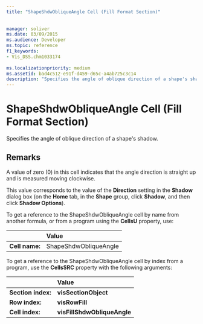 ```yaml
---
title: "ShapeShdwObliqueAngle Cell (Fill Format Section)"
 
 
manager: soliver
ms.date: 03/09/2015
ms.audience: Developer
ms.topic: reference
f1_keywords:
- Vis_DSS.chm1033174
 
ms.localizationpriority: medium
ms.assetid: bad4c512-e91f-d459-d65c-a4ab725c3c14
description: "Specifies the angle of oblique direction of a shape's shadow."
---
```


# ShapeShdwObliqueAngle Cell (Fill Format Section)

Specifies the angle of oblique direction of a shape's shadow.
  
## Remarks

A value of zero (0) in this cell indicates that the angle direction is straight up and is measured moving clockwise.
  
This value corresponds to the value of the **Direction** setting in the **Shadow** dialog box (on the **Home** tab, in the **Shape** group, click **Shadow**, and then click **Shadow Options**).
  
To get a reference to the ShapeShdwObliqueAngle cell by name from another formula, or from a program using the **CellsU** property, use: 
  
||Value |
|:-----|:-----|
| **Cell name:**  <br/> | ShapeShdwObliqueAngle  <br/> |
   
To get a reference to the ShapeShdwObliqueAngle cell by index from a program, use the **CellsSRC** property with the following arguments: 
  
||Value |
|:-----|:-----|
| **Section index:**  <br/> |**visSectionObject** <br/> |
| **Row index:**  <br/> |**visRowFill** <br/> |
| **Cell index:**  <br/> |**visFillShdwObliqueAngle** <br/> |
   

